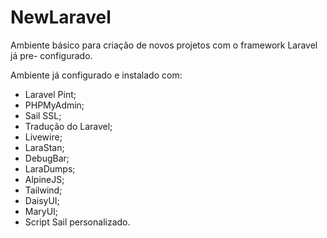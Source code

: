 # NewLaravel

Ambiente básico para criação de novos projetos com o framework Laravel já pre-
configurado.

Ambiente já configurado e instalado com:

* Laravel Pint;
* PHPMyAdmin;
* Sail SSL;
* Tradução do Laravel;
* Livewire; 
* LaraStan;
* DebugBar;
* LaraDumps;
* AlpineJS;
* Tailwind;
* DaisyUI;
* MaryUI;
* Script Sail personalizado.

